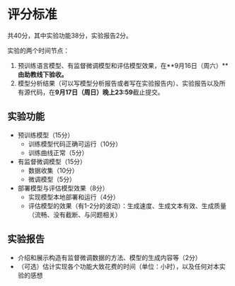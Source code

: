 # 评分标准

共40分，其中实验功能38分，实验报告2分。

实验的两个时间节点：

1. 预训练语言模型、有监督微调模型和评估模型效果，在**9月16日（周六）****由助教线下验收。**
2. 模型分析结果（可以写模型分析报告或者写在实验报告内）、实验报告以及所有源代码，在**9月17日（周日）晚上23:59**截止提交。

## 实验功能

* 预训练模型（15分）
  * 训练模型代码正确可运行（10分）
  * 训练曲线正常（5分）
* 有监督微调模型（15分）
  * 数据收集（10分）
  * 微调模型（5分）
* 部署模型与评估模型效果（8分）
  * 实现模型本地部署和运行（4分）
  * 评估模型的效果（有1-2分的波动）：生成速度、生成文本有效、生成质量（流畅、没有截断、与问题相关）

## 实验报告

* 介绍和展示构造有监督微调数据的方法、模型的生成内容等（2分）
* （可选）估计实现各个功能大致花费的时间（单位：小时），以及任何对本实验的感想
